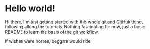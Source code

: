# Hello world!

Hi there, I'm just getting started with this whole git and GitHub thing, following allong the tutorials. Nothing fascinating for now, just a basic README to learn the basis of the git workflow.

If wishes were horses, beggars would ride
